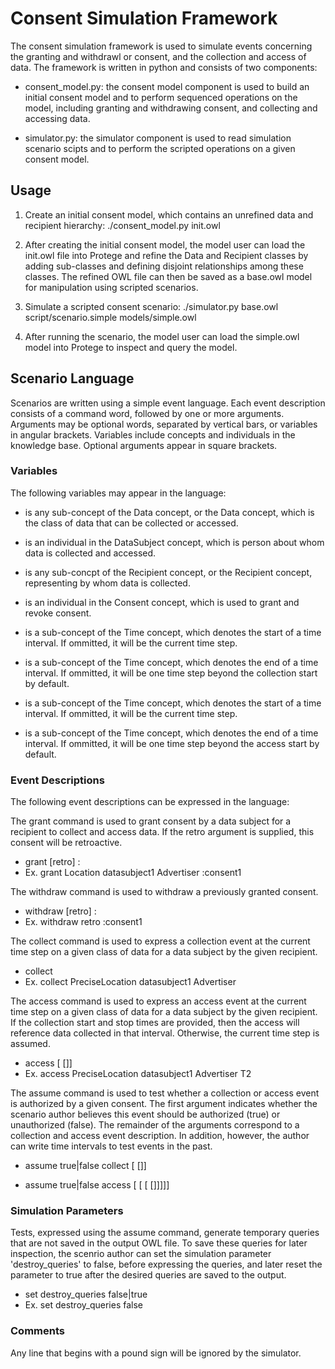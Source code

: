 # Consent Simulation Framework

The consent simulation framework is used to simulate events concerning the granting and withdrawl or consent, and the collection and access of data. The framework is written in python and consists of two components:

* consent_model.py: the consent model component is used to build an initial consent model and to perform sequenced operations on the model, including granting and withdrawing consent, and collecting and accessing data.

* simulator.py: the simulator component is used to read simulation scenario scipts and to perform the scripted operations on a given consent model.

## Usage

1. Create an initial consent model, which contains an unrefined data and recipient hierarchy:
./consent_model.py init.owl

2. After creating the initial consent model, the model user can load the init.owl file into Protege and refine the Data and Recipient classes by adding sub-classes and defining disjoint relationships among these classes. The refined OWL file can then be saved as a base.owl model for manipulation using scripted scenarios.

3. Simulate a scripted consent scenario:
./simulator.py base.owl script/scenario.simple models/simple.owl

4. After running the scenario, the model user can load the simple.owl model into Protege to inspect and query the model.

## Scenario Language

Scenarios are written using a simple event language. Each event description consists of a command word, followed by one or more arguments. Arguments may be optional words, separated by vertical bars, or variables in angular brackets. Variables include concepts and individuals in the knowledge base. Optional arguments appear in square brackets.

### Variables

The following variables may appear in the language:

* <DATA> is any sub-concept of the Data concept, or the Data concept, which is the class of data that can be collected or accessed.

* <DATASUBJECT> is an individual in the DataSubject concept, which is person about whom data is collected and accessed.

* <RECIPIENT> is any sub-concpt of the Recipient concept, or the Recipient concept, representing by whom data is collected.

* <CONSENT> is an individual in the Consent concept, which is used to grant and revoke consent.

* <COLLECT-START> is a sub-concept of the Time concept, which denotes the start of a time interval. If ommitted, it will be the current time step.

* <COLLECT-STOP> is a sub-concept of the Time concept, which denotes the end of a time interval. If ommitted, it will be one time step beyond the collection start by default.

* <ACCESS-START> is a sub-concept of the Time concept, which denotes the start of a time interval. If ommitted, it will be the current time step.

* <ACCESS-STOP> is a sub-concept of the Time concept, which denotes the end of a time interval. If ommitted, it will be one time step beyond the access start by default.

### Event Descriptions

The following event descriptions can be expressed in the language:

The grant command is used to grant consent by a data subject for a recipient to collect and access data. If the retro argument is supplied, this consent will be retroactive.

* grant [retro] <DATA> <DATASUBJECT> <RECIPIENT> :<CONSENT>
* Ex. grant Location datasubject1 Advertiser :consent1

The withdraw command is used to withdraw a previously granted consent.

* withdraw [retro] :<CONSENT>
* Ex. withdraw retro :consent1

The collect command is used to express a collection event at the current time step on a given class of data for a data subject by the given recipient.

* collect <DATA> <DATASUBJECT> <RECIPIENT>
* Ex. collect PreciseLocation datasubject1 Advertiser

The access command is used to express an access event at the current time step on a given class of data for a data subject by the given recipient. If the collection start and stop times are provided, then the access will reference data collected in that interval. Otherwise, the current time step is assumed.

* access <DATA> <DATASUBJECT> <RECIPIENT> [<COLLECT-START> [<COLLECT-STOP>]]
* Ex. access PreciseLocation datasubject1 Advertiser T2

The assume command is used to test whether a collection or access event is authorized by a given consent. The first argument indicates whether the scenario author believes this event should be authorized (true) or unauthorized (false). The remainder of the arguments correspond to a collection and access event description. In addition, however, the author can write time intervals to test events in the past.

* assume true|false collect <DATA> <DATASUBJECT> <RECIPIENT> [<COLLECT-START> [<COLLCT-STOP>]]

* assume true|false access <DATA> <DATASUBJECT> <RECIPIENT> [<COLLECT-START> [<COLLCT-STOP> [<ACCESS-START> [<ACCESS-STOP>]]]]]

### Simulation Parameters

Tests, expressed using the assume command, generate temporary queries that are not saved in the output OWL file. To save these queries for later inspection, the scenrio author can set the simulation parameter 'destroy_queries' to false, before expressing the queries, and later reset the parameter to true after the desired queries are saved to the output.

* set destroy_queries false|true
* Ex. set destroy_queries false

### Comments

Any line that begins with a pound sign will be ignored by the simulator.

